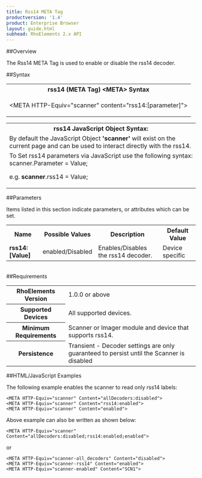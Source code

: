 ```yaml
---
title: Rss14 META Tag
productversion: '1.4'
product: Enterprise Browser
layout: guide.html
subhead: RhoElements 2.x API
---
```


##Overview

The Rss14 META Tag is used to enable or disable the rss14 decoder.

##Syntax

<table class="re-table"><tr><th class="tableHeading">rss14 (META Tag) &lt;META&gt; Syntax
</th></tr><tr><td class="clsSyntaxCells clsOddRow"><p>&lt;META HTTP-Equiv="scanner" content="rss14:[parameter]"&gt;</p></td></tr></table>
<table class="re-table"><tr><th class="tableHeading">rss14 JavaScript Object Syntax:</th></tr><tr><td class="clsSyntaxCells clsOddRow">
By default the JavaScript Object <b>'scanner'</b> will exist on the current page and can be used to interact directly with the rss14.
</td></tr><tr><td class="clsSyntaxCells clsEvenRow">
To Set rss14 parameters via JavaScript use the following syntax: scanner.Parameter = Value;
<P />e.g. <b>scanner</b>.rss14 = Value;
</td></tr></table>

##Parameters


Items listed in this section indicate parameters, or attributes which can be set.
<table class="re-table"><col width="20%" /><col width="20%" /><col width="38%" /><col width="22%" /><tr><th class="tableHeading">Name</th><th class="tableHeading">Possible Values</th><th class="tableHeading">Description</th><th class="tableHeading">Default Value</th></tr><tr><td class="clsSyntaxCells clsOddRow"><b>rss14:[Value]
</b></td><td class="clsSyntaxCells clsOddRow">enabled/Disabled</td><td class="clsSyntaxCells clsOddRow">Enables/Disables the rss14 decoder.</td><td class="clsSyntaxCells clsOddRow">Device specific</td></tr></table>
<table class="re-table"><col width="78%" /><col width="8%" /><col width="1%" /><col width="5%" /><col width="1%" /><col width="5%" /><col width="2%" /></table>





##Requirements

<table class="re-table"><tr><th class="tableHeading">RhoElements Version</th><td class="clsSyntaxCell clsEvenRow">1.0.0 or above
</td></tr><tr><th class="tableHeading">Supported Devices</th><td class="clsSyntaxCell clsOddRow">All supported devices.</td></tr><tr><th class="tableHeading">Minimum Requirements</th><td class="clsSyntaxCell clsOddRow">Scanner or Imager module and device that supports rss14.</td></tr><tr><th class="tableHeading">Persistence</th><td class="clsSyntaxCell clsEvenRow">Transient - Decoder settings are only guaranteed to persist until the Scanner is disabled</td></tr></table>


##HTML/JavaScript Examples

The following example enables the scanner to read only rss14 labels:

	<META HTTP-Equiv="scanner" Content="allDecoders:disabled">
	<META HTTP-Equiv="scanner" Content="rss14:enabled">
	<META HTTP-Equiv="scanner" Content="enabled">
	
Above example can also be written as shown below:

	<META HTTP-Equiv="scanner" Content="allDecoders:disabled;rss14:enabled;enabled">
	
or

	<META HTTP-Equiv="scanner-all_decoders" Content="disabled">
	<META HTTP-Equiv="scanner-rss14" Content="enabled">
	<META HTTP-Equiv="scanner-enabled" Content="SCN1">
	





